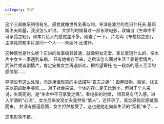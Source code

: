 ```yaml
---
category: 影评
---
```

这个三部曲系列很有名，感觉就像世界名著似的。导演是波兰的克日什托夫.基耶斯洛夫斯基，我没怎么听过。
大学的时候看过一部东欧电影，改编自《生命中不可承受之轻》，和本片给人的感觉差不多。刚查了一下，
片名叫《布拉格之恋》，主演竟然和本片是同一个人——朱丽叶.比诺什。

这种感觉是什么呢？它讲的故事极其普通，就像男女恋爱、家长里短什么的，像本片中女主一家遇到车祸，
只有她幸存下来，之后该怎么面对生活？要是爱情片、武侠片或者剧情片，肯定安排女主再遇新欢，把希望寄托
在一段新的感人至深的感情里……

导演没有这么处理，而是用很现实的手法描写“丧夫之痛”：毁弃旧物、搬家、找丈夫以前的助手寻欢……
对于社会来说，个体的存亡是无比渺小，但对于个人来说，生离死别，是“生命中不可承受之痛”。看电影的时候，
很容易有代入感，进入所谓的“心流”。女主后来发现丈夫竟然有“情人”，还怀孕了。真实感现实感铺面而来，
并没有撕逼场面，女主坦然接受了，这也是她走向新生活的“契机”来了……

这电影真不错。
